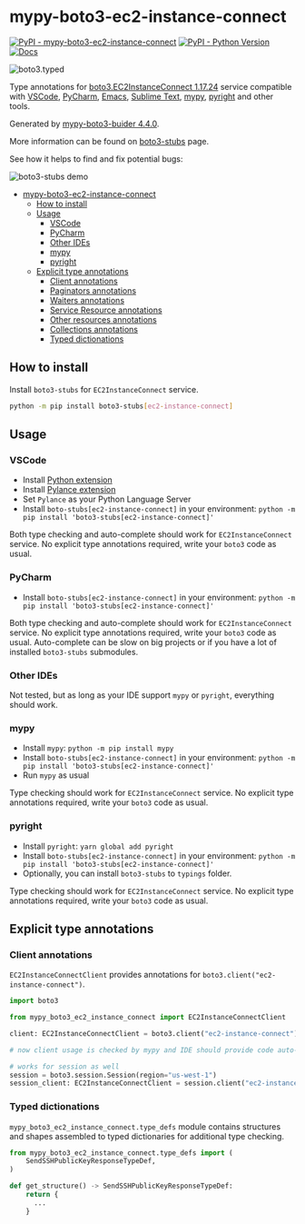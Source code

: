 # mypy-boto3-ec2-instance-connect

[![PyPI - mypy-boto3-ec2-instance-connect](https://img.shields.io/pypi/v/mypy-boto3-ec2-instance-connect.svg?color=blue)](https://pypi.org/project/mypy-boto3-ec2-instance-connect)
[![PyPI - Python Version](https://img.shields.io/pypi/pyversions/mypy-boto3-ec2-instance-connect.svg?color=blue)](https://pypi.org/project/mypy-boto3-ec2-instance-connect)
[![Docs](https://img.shields.io/readthedocs/mypy-boto3-builder.svg?color=blue)](https://mypy-boto3-builder.readthedocs.io/)

![boto3.typed](https://github.com/vemel/mypy_boto3_builder/raw/master/logo.png)

Type annotations for
[boto3.EC2InstanceConnect 1.17.24](https://boto3.amazonaws.com/v1/documentation/api/1.17.24/reference/services/ec2-instance-connect.html#EC2InstanceConnect) service
compatible with
[VSCode](https://code.visualstudio.com/),
[PyCharm](https://www.jetbrains.com/pycharm/),
[Emacs](https://www.gnu.org/software/emacs/),
[Sublime Text](https://www.sublimetext.com/),
[mypy](https://github.com/python/mypy),
[pyright](https://github.com/microsoft/pyright)
and other tools.

Generated by [mypy-boto3-buider 4.4.0](https://github.com/vemel/mypy_boto3_builder).

More information can be found on [boto3-stubs](https://pypi.org/project/boto3-stubs/) page.

See how it helps to find and fix potential bugs:

![boto3-stubs demo](https://github.com/vemel/mypy_boto3_builder/raw/master/demo.gif)

- [mypy-boto3-ec2-instance-connect](#mypy-boto3-ec2-instance-connect)
  - [How to install](#how-to-install)
  - [Usage](#usage)
    - [VSCode](#vscode)
    - [PyCharm](#pycharm)
    - [Other IDEs](#other-ides)
    - [mypy](#mypy)
    - [pyright](#pyright)
  - [Explicit type annotations](#explicit-type-annotations)
    - [Client annotations](#client-annotations)
    - [Paginators annotations](#paginators-annotations)
    - [Waiters annotations](#waiters-annotations)
    - [Service Resource annotations](#service-resource-annotations)
    - [Other resources annotations](#other-resources-annotations)
    - [Collections annotations](#collections-annotations)
    - [Typed dictionations](#typed-dictionations)

## How to install

Install `boto3-stubs` for `EC2InstanceConnect` service.

```bash
python -m pip install boto3-stubs[ec2-instance-connect]
```

## Usage

### VSCode

- Install [Python extension](https://marketplace.visualstudio.com/items?itemName=ms-python.python)
- Install [Pylance extension](https://marketplace.visualstudio.com/items?itemName=ms-python.vscode-pylance)
- Set `Pylance` as your Python Language Server
- Install `boto-stubs[ec2-instance-connect]` in your environment: `python -m pip install 'boto3-stubs[ec2-instance-connect]'`

Both type checking and auto-complete should work for `EC2InstanceConnect` service.
No explicit type annotations required, write your `boto3` code as usual.

### PyCharm

- Install `boto-stubs[ec2-instance-connect]` in your environment: `python -m pip install 'boto3-stubs[ec2-instance-connect]'`

Both type checking and auto-complete should work for `EC2InstanceConnect` service.
No explicit type annotations required, write your `boto3` code as usual.
Auto-complete can be slow on big projects or if you have a lot of installed `boto3-stubs` submodules.

### Other IDEs

Not tested, but as long as your IDE support `mypy` or `pyright`, everything should work.

### mypy

- Install `mypy`: `python -m pip install mypy`
- Install `boto-stubs[ec2-instance-connect]` in your environment: `python -m pip install 'boto3-stubs[ec2-instance-connect]'`
- Run `mypy` as usual

Type checking should work for `EC2InstanceConnect` service.
No explicit type annotations required, write your `boto3` code as usual.

### pyright

- Install `pyright`: `yarn global add pyright`
- Install `boto-stubs[ec2-instance-connect]` in your environment: `python -m pip install 'boto3-stubs[ec2-instance-connect]'`
- Optionally, you can install `boto3-stubs` to `typings` folder.

Type checking should work for `EC2InstanceConnect` service.
No explicit type annotations required, write your `boto3` code as usual.

## Explicit type annotations

### Client annotations

`EC2InstanceConnectClient` provides annotations for `boto3.client("ec2-instance-connect")`.

```python
import boto3

from mypy_boto3_ec2_instance_connect import EC2InstanceConnectClient

client: EC2InstanceConnectClient = boto3.client("ec2-instance-connect")

# now client usage is checked by mypy and IDE should provide code auto-complete

# works for session as well
session = boto3.session.Session(region="us-west-1")
session_client: EC2InstanceConnectClient = session.client("ec2-instance-connect")
```








### Typed dictionations

`mypy_boto3_ec2_instance_connect.type_defs` module contains structures and shapes assembled
to typed dictionaries for additional type checking.

```python
from mypy_boto3_ec2_instance_connect.type_defs import (
    SendSSHPublicKeyResponseTypeDef,
)

def get_structure() -> SendSSHPublicKeyResponseTypeDef:
    return {
      ...
    }
```
